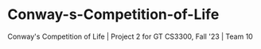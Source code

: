 # Conway-s-Competition-of-Life
Conway's Competition of Life | Project 2 for GT CS3300, Fall '23 | Team 10
